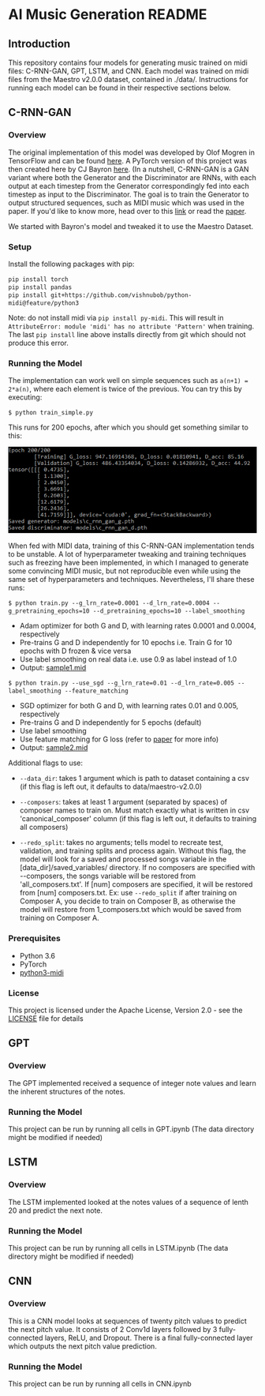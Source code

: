 # AI Music Generation README

## Introduction

This repository contains four models for generating music trained on midi files: C-RNN-GAN, GPT, LSTM, and CNN. Each model was trained on midi files from the Maestro v2.0.0 dataset, contained in ./data/. Instructions for running each model can be found in their respective sections below.

## C-RNN-GAN

### Overview

The original implementation of this model was developed by Olof Mogren in TensorFlow and can be found [here](https://github.com/olofmogren/c-rnn-gan). A PyTorch version of this project was then created here by CJ Bayron [here](https://github.com/cjbayron). (In a nutshell, C-RNN-GAN is a GAN variant where both the Generator and the Discriminator are RNNs, with each output at each timestep from the Generator correspondingly fed into each timestep as input to the Discriminator. The goal is to train the Generator to output structured sequences, such as MIDI music which was used in the paper. If you'd like to know more, head over to this [link](http://mogren.one/publications/2016/c-rnn-gan/) or read the [paper](http://mogren.one/publications/2016/c-rnn-gan/mogren2016crnngan.pdf).

We started with Bayron's model and tweaked it to use the Maestro Dataset. 

### Setup

Install the following packages with pip:

```
pip install torch
pip install pandas
pip install git+https://github.com/vishnubob/python-midi@feature/python3
```

Note: do not install midi via `pip install py-midi`. This will result in `AttributeError: module 'midi' has no attribute 'Pattern'` when training. The last `pip install` line above installs directly from git which should not produce this error.

### Running the Model

The implementation can work well on simple sequences such as `a(n+1) = 2*a(n)`, where each element is twice of the previous. You can try this by executing:
```
$ python train_simple.py
```
This runs for 200 epochs, after which you should get something similar to this:

![Simple output](images/simple_out.png)

When fed with MIDI data, training of this C-RNN-GAN implementation tends to be unstable. A lot of hyperparameter tweaking and training techniques such as freezing have been implemented, in which I managed to generate some convincing MIDI music, but not reproducible even while using the same set of hyperparameters and techniques. Nevertheless, I'll share these runs:

```
$ python train.py --g_lrn_rate=0.0001 --d_lrn_rate=0.0004 --g_pretraining_epochs=10 --d_pretraining_epochs=10 --label_smoothing
```
* Adam optimizer for both G and D, with learning rates 0.0001 and 0.0004, respectively
* Pre-trains G and D independently for 10 epochs i.e. Train G for 10 epochs with D frozen & vice versa
* Use label smoothing on real data i.e. use 0.9 as label instead of 1.0
* Output: [sample1.mid](samples/sample1.mid)

```
$ python train.py --use_sgd --g_lrn_rate=0.01 --d_lrn_rate=0.005 --label_smoothing --feature_matching
```
* SGD optimizer for both G and D, with learning rates 0.01 and 0.005, respectively
* Pre-trains G and D independently for 5 epochs (default)
* Use label smoothing
* Use feature matching for G loss (refer to [paper](http://mogren.one/publications/2016/c-rnn-gan/mogren2016crnngan.pdf) for more info)
* Output: [sample2.mid](samples/sample2.mid)

Additional flags to use:

* `--data_dir`: takes 1 argument which is path to dataset containing a csv (if this flag is left out, it defaults to data/maestro-v2.0.0)

* `--composers`: takes at least 1 argument (separated by spaces) of composer names to train on. Must match exactly what is written in csv 'canonical_composer' column (if this flag is left out, it defaults to training all composers)

* `--redo_split`: takes no arguments; tells model to recreate test, validation, and training splits and process again. Without this flag, the model will look for a saved and processed songs variable in the [data_dir]/saved_variables/ directory. If no composers are specified with --composers, the songs variable will be restored from 'all_composers.txt'. If [num] composers are specified, it will be restored from [num] composers.txt.
Ex: use `--redo_split` if after training on Composer A, you decide to train on Composer B, as otherwise the model will restore from 1_composers.txt which would be saved from training on Composer A.

### Prerequisites

* Python 3.6
* PyTorch
* [python3-midi](https://github.com/louisabraham/python3-midi)

### License

This project is licensed under the Apache License, Version 2.0 - see the [LICENSE](LICENSE) file for details


## GPT

### Overview
The GPT implemented received a sequence of integer note values and learn the inherent structures of the notes.
### Running the Model

This project can be run by running all cells in GPT.ipynb (The data directory might be modified if needed)


## LSTM

### Overview 
The LSTM implemented looked at the notes values of a sequence of lenth 20 and predict the next note.
### Running the Model

This project can be run by running all cells in LSTM.ipynb (The data directory might be modified if needed)

## CNN

### Overview 

This is a CNN model looks at sequences of twenty pitch values to predict the next pitch value. It consists of 2 Conv1d layers followed by 3 fully-connected layers, ReLU, and Dropout. There is a final fully-connected layer which outputs the next pitch value prediction.

### Running the Model

This project can be run by running all cells in CNN.ipynb
